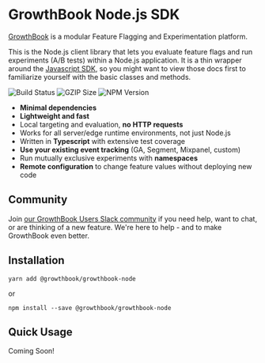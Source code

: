 # GrowthBook Node.js SDK

[GrowthBook](https://www.growthbook.io) is a modular Feature Flagging and Experimentation platform.

This is the Node.js client library that lets you evaluate feature flags and run experiments (A/B tests) within a Node.js application. It is a thin wrapper around the [Javascript SDK](https://docs.growthbook.io/lib/js), so you might want to view those docs first to familiarize yourself with the basic classes and methods.

![Build Status](https://github.com/growthbook/growthbook/workflows/CI/badge.svg) ![GZIP Size](https://img.shields.io/badge/gzip%20size-7.84KB-informational) ![NPM Version](https://img.shields.io/npm/v/@growthbook/growthbook-node)

- **Minimal dependencies**
- **Lightweight and fast**
- Local targeting and evaluation, **no HTTP requests**
- Works for all server/edge runtime environments, not just Node.js
- Written in **Typescript** with extensive test coverage
- **Use your existing event tracking** (GA, Segment, Mixpanel, custom)
- Run mutually exclusive experiments with **namespaces**
- **Remote configuration** to change feature values without deploying new code

## Community

Join [our GrowthBook Users Slack community](https://slack.growthbook.io?ref=react-readme) if you need help, want to chat, or are thinking of a new feature. We're here to help - and to make GrowthBook even better.

## Installation

```
yarn add @growthbook/growthbook-node
```

or

```
npm install --save @growthbook/growthbook-node
```

## Quick Usage

Coming Soon!
